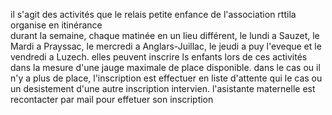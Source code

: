 il s'agit des activités que le relais petite enfance de l'association rttila organise en itinérance  
durant la semaine, chaque matinée en un lieu différent, le lundi a Sauzet, le Mardi a Prayssac, 
le mercredi a Anglars-Juillac, le jeudi a puy l'eveque et le vendredi a Luzech. elles peuvent inscrire 
ls enfants lors de ces activités dans la mesure d'une jauge maximale de place disponible. dans le cas ou il n'y a plus de place, 
l'inscription est effectuer en liste d'attente qui le cas ou un desistement d'une autre inscription intervien. 
l'asistante maternelle est recontacter par mail pour effetuer son inscription     
